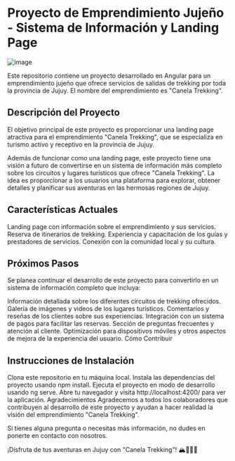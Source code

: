 

# Proyecto de Emprendimiento Jujeño - Sistema de Información y Landing Page
 ![image](https://github.com/koritacrah/Canela-Trekking/assets/80925718/ddbadaa6-06c6-4d88-bf1d-3c54d1517ed3)



Este repositorio contiene un proyecto desarrollado en Angular para un emprendimiento jujeño que ofrece servicios de salidas de trekking por toda la provincia de Jujuy. El nombre del emprendimiento es "Canela Trekking".

## Descripción del Proyecto
El objetivo principal de este proyecto es proporcionar una landing page atractiva para el emprendimiento "Canela Trekking", que se especializa en turismo activo y receptivo en la provincia de Jujuy. 

Además de funcionar como una landing page, este proyecto tiene una visión a futuro de convertirse en un sistema de información más completo sobre los circuitos y lugares turísticos que ofrece "Canela Trekking". La idea es proporcionar a los usuarios una plataforma para explorar, obtener detalles y planificar sus aventuras en las hermosas regiones de Jujuy.

## Características Actuales
Landing page con información sobre el emprendimiento y sus servicios.
Reserva de itinerarios de trekking.
Experiencia y capacitación de los guías y prestadores de servicios.
Conexión con la comunidad local y su cultura.
## Próximos Pasos
Se planea continuar el desarrollo de este proyecto para convertirlo en un sistema de información completo que incluya:

Información detallada sobre los diferentes circuitos de trekking ofrecidos.
Galería de imágenes y videos de los lugares turísticos.
Comentarios y reseñas de los clientes sobre sus experiencias.
Integración con un sistema de pagos para facilitar las reservas.
Sección de preguntas frecuentes y atención al cliente.
Optimización para dispositivos móviles y otros aspectos de mejora de la experiencia del usuario.
Cómo Contribuir

## Instrucciones de Instalación
Clona este repositorio en tu máquina local.
Instala las dependencias del proyecto usando npm install.
Ejecuta el proyecto en modo de desarrollo usando ng serve.
Abre tu navegador y visita http://localhost:4200/ para ver la aplicación.
Agradecimientos
Agradecemos a todos los colaboradores que contribuyen al desarrollo de este proyecto y ayudan a hacer realidad la visión del emprendimiento "Canela Trekking".

Si tienes alguna pregunta o necesitas más información, no dudes en ponerte en contacto con nosotros.

¡Disfruta de tus aventuras en Jujuy con "Canela Trekking"! 🏔️🚶‍♂️🌄
